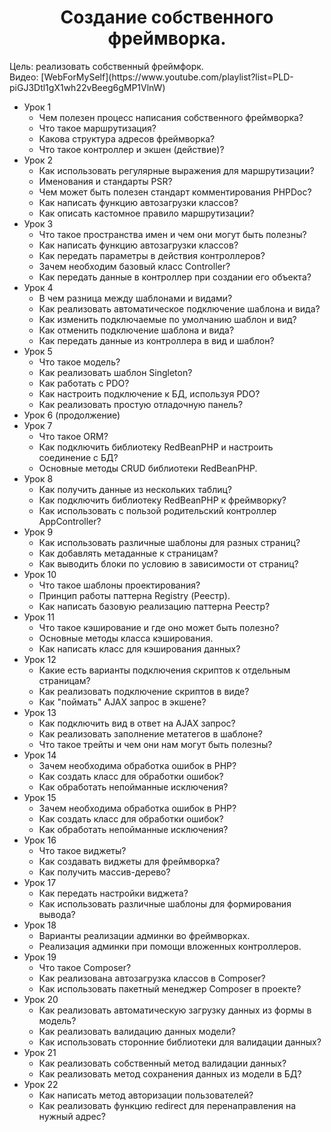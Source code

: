 <!-- Примеры -->
<!-- [![Typing SVG](https://readme-typing-svg.herokuapp.com?color=%2336BCF7&lines=Создание+собственного+фреймворка)](https://git.io/typing-svg) -->

<!-- :white_check_mark: Это уже сделано    
:negative_squared_cross_mark: Я не буду это делать    
:black_square_button: делать или не делать, вот в чем вопрос?   -->


 <h1 align="center">Создание собственного фреймворка.</h1>
Цель: реализовать собственный фреймфорк.
<br>
Видео: [WebForMySelf](https://www.youtube.com/playlist?list=PLD-piGJ3Dtl1gX1wh22vBeeg6gMP1VlnW)

<!--соеденил ветку с основной-->

- Урок 1
    - Чем полезен процесс написания собственного фреймворка?
    - Что такое маршрутизация?
    - Какова структура адресов фреймворка?
    - Что такое контроллер и экшен (действие)?
- Урок 2
    -  Как использовать регулярные выражения для маршрутизации?
    - Именования и стандарты PSR?
    - Чем может быть полезен стандарт комментирования PHPDoc?
    - Как написать функцию автозагрузки классов?
    - Как описать кастомное правило маршрутизации?
- Урок 3
    - Что такое пространства имен и чем они могут быть полезны?
    - Как написать функцию автозагрузки классов?
    - Как передать параметры в действия контроллеров?
    - Зачем необходим базовый класс Controller?
    - Как передать данные в контроллер при создании его объекта?
- Урок 4
    - В чем разница между шаблонами и видами?
    - Как реализовать автоматическое подключение шаблона и вида?
    - Как изменить подключаемые по умолчанию шаблон и вид?
    - Как отменить подключение шаблона и вида?
    - Как передать данные из контроллера в вид и шаблон?
- Урок 5
    - Что такое модель?
    - Как реализовать шаблон Singleton?
    - Как работать с PDO?
    - Как настроить подключение к БД, используя PDO?
    - Как реализовать простую отладочную панель?
- Урок 6 (продолжение)
- Урок 7
    - Что такое ORM?
    - Как подключить библиотеку RedBeanPHP и настроить соединение с БД?
    - Основные методы CRUD библиотеки RedBeanPHP.
- Урок 8
    - Как получить данные из нескольких таблиц?
    - Как подключить библиотеку RedBeanPHP к фреймворку?
    - Как использовать с пользой родительский контроллер AppController?
- Урок 9
    - Как использовать различные шаблоны для разных страниц?
    - Как добавлять метаданные к страницам?
    - Как выводить блоки по условию в зависимости от страниц?
- Урок 10
    - Что такое шаблоны проектирования?
    - Принцип работы паттерна Registry (Реестр).
    - Как написать базовую реализацию паттерна Реестр?
- Урок 11
    - Что такое кэширование и где оно может быть полезно?
    - Основные методы класса кэширования.
    - Как написать класс для кэширования данных?
- Урок 12
    - Какие есть варианты подключения скриптов к отдельным страницам?
    - Как реализовать подключение скриптов в виде?
    - Как "поймать" AJAX запрос в экшене?
- Урок 13
    - Как подключить вид в ответ на AJAX запрос?
    - Как реализовать заполнение метатегов в шаблоне?
    - Что такое трейты и чем они нам могут быть полезны?
- Урок 14
    - Зачем необходима обработка ошибок в PHP?
    - Как создать класс для обработки ошибок?
    - Как обработать непойманные исключения?
- Урок 15
    - Зачем необходима обработка ошибок в PHP?
    - Как создать класс для обработки ошибок?
    - Как обработать непойманные исключения?
- Урок 16
    - Что такое виджеты?
    - Как создавать виджеты для фреймворка?
    - Как получить массив-дерево?
- Урок 17
    - Как передать настройки виджета?
    - Как использовать различные шаблоны для формирования вывода?
- Урок 18
    - Варианты реализации админки во фреймворках.
    - Реализация админки при помощи вложенных контроллеров.
- Урок 19
    - Что такое Composer?
    - Как реализована автозагрузка классов в Composer?
    - Как использовать пакетный менеджер Composer в проекте?
- Урок 20
    - Как реализовать автоматическую загрузку данных из формы в модель?
    - Как реализовать валидацию данных модели?
    - Как использовать сторонние библиотеки для валидации данных?
- Урок 21
    - Как реализовать собственный метод валидации данных?
    - Как реализовать метод сохранения данных из модели в БД?
- Урок 22
    - Как написать метод авторизации пользователей?
    - Как реализовать функцию redirect для перенаправления на нужный адрес?

<!-- :white_check_mark: Это уже сделано    
:negative_squared_cross_mark: Я не буду это делать    
:black_square_button: делать или не делать, вот в чем вопрос? -->
